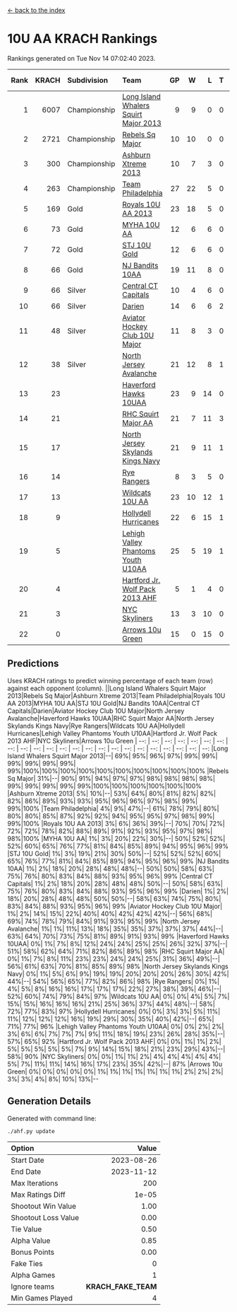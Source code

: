 [<- back to the index](readme.md)
# 10U AA KRACH Rankings
Rankings generated on Tue Nov 14 07:02:40 2023.

Rank|KRACH|Subdivision|Team|GP|W|L|T|OTW|OTL|SoS|Exp Wins|Win Diff
---:|---:|:---|:---|---:|---:|---:|---:|---:|---:|---:|---:|---:
1|6007|Championship|[Long Island Whalers Squirt Major 2013](https://gamesheetstats.com/seasons/3659/teams/140229/schedule)|9|9|0|0|0|0|97|9.8|-0.0
2|2721|Championship|[Rebels Sq Major](https://gamesheetstats.com/seasons/3659/teams/140243/schedule)|10|10|0|0|0|0|40|10.8|-0.0
3|300|Championship|[Ashburn Xtreme 2013](https://gamesheetstats.com/seasons/3659/teams/140230/schedule)|10|7|3|0|0|0|642|7.9|0.0
4|263|Championship|[Team Philadelphia](https://gamesheetstats.com/seasons/3659/teams/140238/schedule)|27|22|5|0|0|1|273|22.9|0.0
5|169|Gold|[Royals 10U AA 2013](https://gamesheetstats.com/seasons/3659/teams/140237/schedule)|23|18|5|0|2|1|307|18.9|0.0
6|73|Gold|[MYHA 10U AA](https://gamesheetstats.com/seasons/3659/teams/140235/schedule)|12|6|6|0|0|0|735|6.9|0.0
7|72|Gold|[STJ 10U Gold](https://gamesheetstats.com/seasons/3659/teams/140234/schedule)|12|6|6|0|2|1|120|6.9|0.0
8|66|Gold|[NJ Bandits 10AA](https://gamesheetstats.com/seasons/3659/teams/140232/schedule)|19|11|8|0|0|1|368|11.9|0.0
9|66|Silver|[Central CT Capitals](https://gamesheetstats.com/seasons/3659/teams/140231/schedule)|10|4|6|0|0|0|1108|4.9|0.0
10|66|Silver|[Darien](https://gamesheetstats.com/seasons/3659/teams/140245/schedule)|14|6|6|2|0|0|588|7.9|0.0
11|48|Silver|[Aviator Hockey Club 10U Major](https://gamesheetstats.com/seasons/3659/teams/140244/schedule)|11|8|3|0|0|0|23|8.9|0.0
12|38|Silver|[North Jersey Avalanche](https://gamesheetstats.com/seasons/3659/teams/140249/schedule)|21|12|8|1|2|0|51|13.4|0.0
13|23||[Haverford Hawks 10UAA](https://gamesheetstats.com/seasons/3659/teams/140236/schedule)|23|9|14|0|0|0|197|9.9|0.0
14|21||[RHC Squirt Major AA](https://gamesheetstats.com/seasons/3659/teams/140241/schedule)|21|7|11|3|1|0|350|9.4|0.0
15|17||[North Jersey Skylands Kings Navy](https://gamesheetstats.com/seasons/3659/teams/140247/schedule)|21|9|11|1|0|2|39|10.4|0.0
16|14||[Rye Rangers](https://gamesheetstats.com/seasons/3659/teams/140242/schedule)|8|3|5|0|0|1|65|3.9|0.0
17|13||[Wildcats 10U AA](https://gamesheetstats.com/seasons/3659/teams/140250/schedule)|23|10|12|1|1|0|39|11.4|0.0
18|9||[Hollydell Hurricanes](https://gamesheetstats.com/seasons/3659/teams/140240/schedule)|22|6|15|1|0|1|442|7.4|0.0
19|5||[Lehigh Valley Phantoms Youth U10AA](https://gamesheetstats.com/seasons/3659/teams/140239/schedule)|25|5|19|1|0|0|295|6.4|0.0
20|4||[Hartford Jr. Wolf Pack 2013 AHF](https://gamesheetstats.com/seasons/3659/teams/140246/schedule)|5|1|4|0|0|0|474|1.9|0.0
21|3||[NYC Skyliners](https://gamesheetstats.com/seasons/3659/teams/140252/schedule)|13|3|10|0|0|0|28|3.9|0.0
22|0||[Arrows 10u Green](https://gamesheetstats.com/seasons/3659/teams/140251/schedule)|15|0|15|0|0|0|193|0.9|0.0

## Predictions
Uses KRACH ratings to predict winning percentage of each team (row) against each opponent (column).
||Long Island Whalers Squirt Major 2013|Rebels Sq Major|Ashburn Xtreme 2013|Team Philadelphia|Royals 10U AA 2013|MYHA 10U AA|STJ 10U Gold|NJ Bandits 10AA|Central CT Capitals|Darien|Aviator Hockey Club 10U Major|North Jersey Avalanche|Haverford Hawks 10UAA|RHC Squirt Major AA|North Jersey Skylands Kings Navy|Rye Rangers|Wildcats 10U AA|Hollydell Hurricanes|Lehigh Valley Phantoms Youth U10AA|Hartford Jr. Wolf Pack 2013 AHF|NYC Skyliners|Arrows 10u Green
| --: | --: | --: | --: | --: | --: | --: | --: | --: | --: | --: | --: | --: | --: | --: | --: | --: | --: | --: | --: | --: | --: | --: 
|Long Island Whalers Squirt Major 2013|--| 69%| 95%| 96%| 97%| 99%| 99%| 99%| 99%| 99%| 99%| 99%|100%|100%|100%|100%|100%|100%|100%|100%|100%|100%
|Rebels Sq Major| 31%|--| 90%| 91%| 94%| 97%| 97%| 98%| 98%| 98%| 98%| 99%| 99%| 99%| 99%| 99%|100%|100%|100%|100%|100%|100%
|Ashburn Xtreme 2013|  5%| 10%|--| 53%| 64%| 80%| 81%| 82%| 82%| 82%| 86%| 89%| 93%| 93%| 95%| 96%| 96%| 97%| 98%| 99%| 99%|100%
|Team Philadelphia|  4%|  9%| 47%|--| 61%| 78%| 79%| 80%| 80%| 80%| 85%| 87%| 92%| 92%| 94%| 95%| 95%| 97%| 98%| 99%| 99%|100%
|Royals 10U AA 2013|  3%|  6%| 36%| 39%|--| 70%| 70%| 72%| 72%| 72%| 78%| 82%| 88%| 89%| 91%| 92%| 93%| 95%| 97%| 98%| 98%|100%
|MYHA 10U AA|  1%|  3%| 20%| 22%| 30%|--| 50%| 52%| 52%| 52%| 60%| 65%| 76%| 77%| 81%| 84%| 85%| 89%| 94%| 95%| 96%| 99%
|STJ 10U Gold|  1%|  3%| 19%| 21%| 30%| 50%|--| 52%| 52%| 52%| 60%| 65%| 76%| 77%| 81%| 84%| 85%| 89%| 94%| 95%| 96%| 99%
|NJ Bandits 10AA|  1%|  2%| 18%| 20%| 28%| 48%| 48%|--| 50%| 50%| 58%| 63%| 75%| 76%| 80%| 83%| 84%| 88%| 93%| 95%| 96%| 99%
|Central CT Capitals|  1%|  2%| 18%| 20%| 28%| 48%| 48%| 50%|--| 50%| 58%| 63%| 75%| 76%| 80%| 83%| 84%| 88%| 93%| 95%| 96%| 99%
|Darien|  1%|  2%| 18%| 20%| 28%| 48%| 48%| 50%| 50%|--| 58%| 63%| 74%| 75%| 80%| 83%| 84%| 88%| 93%| 95%| 96%| 99%
|Aviator Hockey Club 10U Major|  1%|  2%| 14%| 15%| 22%| 40%| 40%| 42%| 42%| 42%|--| 56%| 68%| 69%| 74%| 78%| 79%| 84%| 91%| 93%| 95%| 99%
|North Jersey Avalanche|  1%|  1%| 11%| 13%| 18%| 35%| 35%| 37%| 37%| 37%| 44%|--| 63%| 64%| 70%| 73%| 75%| 81%| 89%| 91%| 93%| 99%
|Haverford Hawks 10UAA|  0%|  1%|  7%|  8%| 12%| 24%| 24%| 25%| 25%| 26%| 32%| 37%|--| 51%| 58%| 62%| 64%| 71%| 82%| 86%| 89%| 98%
|RHC Squirt Major AA|  0%|  1%|  7%|  8%| 11%| 23%| 23%| 24%| 24%| 25%| 31%| 36%| 49%|--| 56%| 61%| 63%| 70%| 81%| 85%| 89%| 98%
|North Jersey Skylands Kings Navy|  0%|  1%|  5%|  6%|  9%| 19%| 19%| 20%| 20%| 20%| 26%| 30%| 42%| 44%|--| 54%| 56%| 65%| 77%| 82%| 86%| 98%
|Rye Rangers|  0%|  1%|  4%|  5%|  8%| 16%| 16%| 17%| 17%| 17%| 22%| 27%| 38%| 39%| 46%|--| 52%| 60%| 74%| 79%| 84%| 97%
|Wildcats 10U AA|  0%|  0%|  4%|  5%|  7%| 15%| 15%| 16%| 16%| 16%| 21%| 25%| 36%| 37%| 44%| 48%|--| 58%| 72%| 77%| 83%| 97%
|Hollydell Hurricanes|  0%|  0%|  3%|  3%|  5%| 11%| 11%| 12%| 12%| 12%| 16%| 19%| 29%| 30%| 35%| 40%| 42%|--| 65%| 71%| 77%| 96%
|Lehigh Valley Phantoms Youth U10AA|  0%|  0%|  2%|  2%|  3%|  6%|  6%|  7%|  7%|  7%|  9%| 11%| 18%| 19%| 23%| 26%| 28%| 35%|--| 57%| 65%| 92%
|Hartford Jr. Wolf Pack 2013 AHF|  0%|  0%|  1%|  1%|  2%|  5%|  5%|  5%|  5%|  5%|  7%|  9%| 14%| 15%| 18%| 21%| 23%| 29%| 43%|--| 58%| 90%
|NYC Skyliners|  0%|  0%|  1%|  1%|  2%|  4%|  4%|  4%|  4%|  4%|  5%|  7%| 11%| 11%| 14%| 16%| 17%| 23%| 35%| 42%|--| 87%
|Arrows 10u Green|  0%|  0%|  0%|  0%|  0%|  1%|  1%|  1%|  1%|  1%|  1%|  1%|  2%|  2%|  2%|  3%|  3%|  4%|  8%| 10%| 13%|--

## Generation Details

Generated with command line:
```
./ahf.py update
```

| Option | Value |
| :----- | ----: |
| Start Date | 2023-08-26 |
| End Date | 2023-11-12 |
| Max Iterations | 200 |
| Max Ratings Diff | 1e-05 |
| Shootout Win Value | 1.00 |
| Shootout Loss Value | 0.00 |
| Tie Value | 0.50 |
| Alpha Value | 0.85 |
| Bonus Points | 0.00 |
| Fake Ties | 0 |
| Alpha Games | 1 |
| Ignore teams | __KRACH_FAKE_TEAM__ |
| Min Games Played | 4 |

